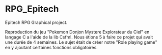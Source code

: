 # RPG_Epitech
Epitech RPG Graphical project.

Reproduction du jeu "Pokemon Donjon Mystere Explorateur du Ciel" en langage C a l'aide de la lib Csfml.
Nous étions 5 à faire ce projet qui avait une durée de 4 semaines.
Le sujet était de créer notre "Role playing game" en y ajoutant certaines fonctions obligatoires.
